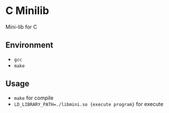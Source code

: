 # C Minilib

Mini-lib for C

## Environment

- `gcc`
- `make`

## Usage

- `make` for compile
- `LD_LIBRARY_PATH=./libmini.so {execute program}` for execute

